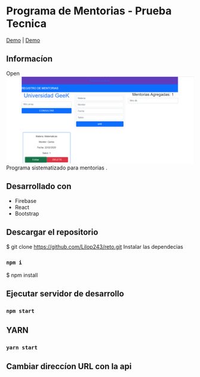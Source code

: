 # Programa de Mentorias - Prueba Tecnica

[Demo](https://reto-ofjijdxzd-lilop243.vercel.app/) | [Demo](https://reto-ofjijdxzd-lilop243.vercel.app/)

## Informacíon 

Open ![ScreenShot](public/git.png) Programa sistematizado para mentorias .

## Desarrollado con 
* Firebase
* React
* Bootstrap


## Descargar el repositorio

$ git clone https://github.com/Lilop243/reto.git
Instalar las dependecias

### `npm i`

$ npm install

## Ejecutar servidor de desarrollo

### `npm start`


## YARN

### `yarn start`


## Cambiar direccíon URL con la api
